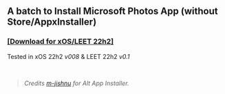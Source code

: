 ## A batch to Install Microsoft Photos App (without Store/AppxInstaller)

### [[Download for xOS/LEET 22h2]](https://github.com/gzmatte/ms-photos/releases/download/1/ms-photos.bat)

Tested in xOS 22h2 _v008_ & LEET 22h2 _v0.1_

</br> 


> _Credits [m-jishnu](https://github.com/m-jishnu/alt-app-installer) for Alt App Installer._
